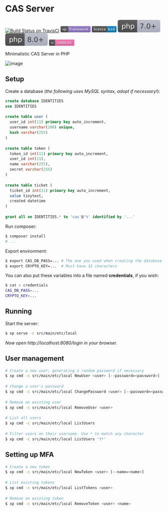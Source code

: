 CAS Server
==========

[![Build Status on TravisCI](https://secure.travis-ci.org/thekid/cas.svg)](http://travis-ci.org/thekid/cas)
[![Uses XP Framework](https://raw.githubusercontent.com/xp-framework/web/master/static/xp-framework-badge.png)](https://github.com/xp-framework/core)
[![BSD Licence](https://raw.githubusercontent.com/xp-framework/web/master/static/licence-bsd.png)](https://github.com/xp-framework/core/blob/master/LICENCE.md)
[![Requires PHP 7.0+](https://raw.githubusercontent.com/xp-framework/web/master/static/php-7_0plus.svg)](http://php.net/)
[![Supports PHP 8.0+](https://raw.githubusercontent.com/xp-framework/web/master/static/php-8_0plus.svg)](http://php.net/)
![Less than 1000 lines](https://raw.githubusercontent.com/xp-framework/web/master/static/less-than-1000LOC.png)

Minimalistic CAS Server in PHP

![image](https://user-images.githubusercontent.com/696742/96371316-6a6d9b00-1161-11eb-8662-0d96e23610f7.png)

Setup
-----
Create a database (*the following uses MySQL syntax, adopt if necessary!*):

```sql
create database IDENTITIES
use IDENTITIES

create table user (
  user_id int(11) primary key auto_increment,
  username varchar(100) unique,
  hash varchar(255)
)

create table token (
  token_id int(11) primary key auto_increment,
  user_id int(11),
  name varchar(255),
  secret varchar(255)
)

create table ticket (
  ticket_id int(11) primary key auto_increment,
  value tinytext,
  created datetime
)

grant all on IDENTITIES.* to 'cas'@'%' identified by '...'
```

Run composer:

```sh
$ composer install
# ...
```

Export environment:

```sh
$ export CAS_DB_PASS=... # The one you used when creating the database user above
$ export CRYPTO_KEY=...  # Must have 32 characters
```

You can also put these variables into a file named **credentials**, if you wish:


```sh
$ cat > credentials
CAS_DB_PASS=...
CRYPTO_KEY=...
```

Running
-------
Start the server:

```sh
$ xp serve -c src/main/etc/local
```

*Now open http://localhost:8080/login in your browser.*

User management
---------------

```sh
# Create a new user; generating a random password if necessary
$ xp cmd -c src/main/etc/local NewUser <user> [--password=<password>]

# Change a user's password
$ xp cmd -c src/main/etc/local ChangePassword <user> [--password=<password>]

# Remove an existing user
$ xp cmd -c src/main/etc/local RemoveUser <user>

# List all users
$ xp cmd -c src/main/etc/local ListUsers

# Filter users on their username. Use * to match any character
$ xp cmd -c src/main/etc/local ListUsers 't*'
```

Setting up MFA
--------------

```sh
# Create a new token
$ xp cmd -c src/main/etc/local NewToken <user> [--name=<name>]

# List existing tokens
$ xp cmd -c src/main/etc/local ListTokens <user>

# Remove an existing token
$ xp cmd -c src/main/etc/local RemoveToken <user> <name>
```

